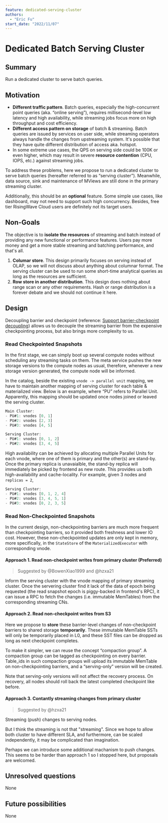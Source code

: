 ```yaml
---
feature: dedicated-serving-cluster
authors:
  - "Eric Fu"
start_date: "2022/11/07"
---
```


# Dedicated Batch Serving Cluster

## Summary

Run a dedicated cluster to serve batch queries.

## Motivation

- **Different traffic pattern**. Batch queries, especially the high-concurrent point queries (aka. “online serving”), requires millisecond-level low latency and high availability, while streaming jobs focus more on high throughput and cost efficiency.
- **Different access pattern on storage** of batch & streaming. Batch queries are issued by services on user side, while streaming operators always handle the changes from upstreaming system. It's possible that they have quite different distribution of access aka. hotspot. 
- In some extreme use cases, the QPS on serving side could be 100K or even higher, which may result in severe **resource contention** (CPU, IOPS, etc.) against streaming jobs.

To address these problems, here we propose to run a dedicated cluster to serve batch queries (hereafter referred to as “serving cluster”). Meanwhile, data source, sink and maintenance of MViews are still done in the primary streaming cluster.

Additionally, this should be an **optional** feature. Some simple use cases, like dashboard, may not need to support such high concurrency. Besides, free tier RisingWave Cloud users are definitely not its target users.  

## Non-Goals

The objective is to **isolate the resources** of streaming and batch instead of providing any new functional or performance features. Users pay more money and get a more stable streaming and batching performance, and that's all.

1. **Columar store**. This design primarily focuses on serving instead of OLAP, so we will not discuss about anything about columnar format. The serving cluster can be used to run some short-time analytical queries as long as the resources are sufficient.
2. **Row store in another distribution**. This design does nothing about range scan or any other requirements. Hash or range distribution is a forever debate and we should not continue it here.

## Design

Decoupling barrier and checkpoint (reference: [Support barrier-checkpoint decoupling](https://singularity-data.quip.com/QLOaAegyeApR/Support-barrier-checkpoint-decoupling)) allows us to decouple the streaming barrier from the expensive checkpointing process, but also brings more complexity to us.  

### Read Checkpointed Snapshots

In the first stage, we can simply boot up several compute nodes without scheduling any streaming tasks on them. The meta service pushes the new storage versions to the compute nodes as usual, therefore, whenever a new storage version generated, the compute node will be informed.

In the catalog, beside the existing `vnode -> parallel unit` mapping, we have to maintain another mapping of serving cluster for each table & materialized view. Below is an example, where “PU” refers to Parallel Unit. Apparently, this mapping should be updated once nodes joined or leaved the serving cluster. 

```jsx
Main Cluster: 
- PU#1: vnodes [0, 1]
- PU#2: vnodes [2, 3]
- PU#3: vnodes [4, 5]

Serving Cluster: 
- PU#1: vnodes [0, 1, 2]
- PU#2: vnodes [3, 4, 5]
```

High availability can be achieved by allocating multiple Parallel Units for each vnode, where one of them is primary and the other(s) are stand-by. Once the primary replica is unavaialble, the stand-by replica will immediately be picked by frontend as new route. This provides us both high-availability and cache-locality. For example, given 3 nodes and `replicas = 2`,

```jsx
Serving Cluster: 
- PU#1: vnodes [0, 1, 2, 4]
- PU#2: vnodes [3, 4, 5, 1]
- PU#3: vnodes [0, 2, 3, 5]
```

### Read Non-Checkpointed Snapshots

In the current design, non-checkpointing barriers are much more frequent than checkpointing barriers, so it provided both freshness and lower IO cost. However, these non-checkpointed updates are only kept in memory, more specifically, in the `StateStore` of the `MaterializedExecutor` with corresponding vnode.

#### Approach 1. Read non-checkpoint writes from primary cluster (Preferred)

> Suggested by @BowenXiao1999 and @hzxa21

Inform the serving cluster with the vnode mapping of primary streaming cluster. Once the servering cluster find it lack of the data of epoch being requested (the read snapshot epoch is piggy-backed in frontend's RPC), it can issue a RPC to fetch the changes (i.e. immutable MemTables) from the corresponding streaming CNs.

#### Approach 2. Read non-checkpoint writes from S3

Here we propose to **store** these barrier-level changes of non-checkpoint barriers to shared storage **temporarily**. These immutable MemTable SSTs will only be temporarily placed in L0, and these SST files can be dropped as long as next checkpoint completes.

To make it simpler, we can reuse the concept “compaction group”. A compaction group can be tagged as checkpointing on every barrier. Table_ids in such compaction groups will upload its immutable MemTable on non-checkpointing barriers, and a “serving-only” version will be created.

Note that serving-only versions will not affect the recovery process. On recovery, all nodes should roll back the latest completed checkpoint like before.

#### Approach 3. Contantly streaming changes from primary cluster

> Suggested by @hzxa21

Streaming (push) changes to serving nodes. 

But I think the streaming is not that "streaming". Since we hope to allow both cluster to have different SLA, and furthermore, can be scaled independently, it may be complicated than imagination. 

Perhaps we can introduce some additional machanism to push changes. This seems to be harder than approach 1 so I stopped here, but proposals are welcomed.

## Unresolved questions

None


## Future possibilities

None